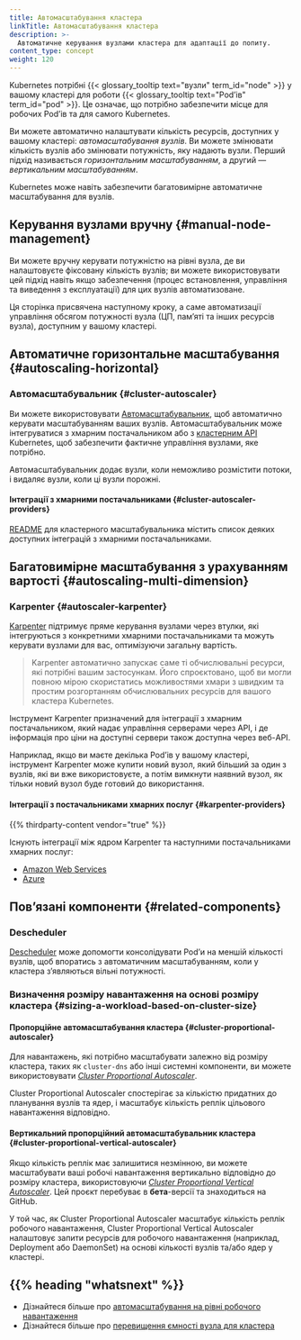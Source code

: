 ```yaml
---
title: Автомасштабування кластера
linkTitle: Автомасштабування кластера
description: >-
  Автоматичне керування вузлами кластера для адаптації до попиту.
content_type: concept
weight: 120
---
```


<!-- overview -->

Kubernetes потрібні {{< glossary_tooltip text="вузли" term_id="node" >}} у вашому кластері для роботи {{< glossary_tooltip text="Podʼів" term_id="pod" >}}. Це означає, що потрібно забезпечити місце для робочих Podʼів та для самого Kubernetes.

Ви можете автоматично налаштувати кількість ресурсів, доступних у вашому кластері: _автомасштабування вузлів_. Ви можете змінювати кількість вузлів або змінювати потужність, яку надають вузли. Перший підхід називається _горизонтальним масштабуванням_, а другий — _вертикальним масштабуванням_.

Kubernetes може навіть забезпечити багатовимірне автоматичне масштабування для вузлів.

<!-- body -->

## Керування вузлами вручну {#manual-node-management}

Ви можете вручну керувати потужністю на рівні вузла, де ви налаштовуєте фіксовану кількість вузлів; ви можете використовувати цей підхід навіть якщо забезпечення (процес встановлення, управління та виведення з експлуатації) для цих вузлів автоматизоване.

Ця сторінка присвячена наступному кроку, а саме автоматизації управління обсягом потужності вузла (ЦП, памʼяті та інших ресурсів вузла), доступним у вашому кластері.

## Автоматичне горизонтальне масштабування {#autoscaling-horizontal}

### Автомасштабувальник {#cluster-autoscaler}

Ви можете використовувати [Автомасштабувальник](https://github.com/kubernetes/autoscaler/tree/master/cluster-autoscaler), щоб автоматично керувати масштабуванням ваших вузлів. Автомасштабувальник може інтегруватися з хмарним постачальником або з [кластерним API](https://github.com/kubernetes/autoscaler/blob/master/cluster-autoscaler/cloudprovider/clusterapi/README.md) Kubernetes, щоб забезпечити фактичне управління вузлами, яке потрібно.

Автомасштабувальник додає вузли, коли неможливо розмістити потоки, і видаляє вузли, коли ці вузли порожні.

#### Інтеграції з хмарними постачальниками {#cluster-autoscaler-providers}

[README](https://github.com/kubernetes/autoscaler/blob/master/cluster-autoscaler/README.md) для кластерного масштабувальника містить список деяких доступних інтеграцій з хмарними постачальниками.

## Багатовимірне масштабування з урахуванням вартості {#autoscaling-multi-dimension}

### Karpenter {#autoscaler-karpenter}

[Karpenter](https://karpenter.sh/) підтримує пряме керування вузлами через втулки, які інтегруються з конкретними хмарними постачальниками та можуть керувати вузлами для вас, оптимізуючи загальну вартість.

> Karpenter автоматично запускає саме ті обчислювальні ресурси, які потрібні вашим застосункам. Його спроєктовано, щоб ви могли повною мірою скористатись можливостями хмари з швидким та простим розгортанням обчислювальних ресурсів для вашого кластера Kubernetes.

Інструмент Karpenter призначений для інтеграції з хмарним постачальником, який надає управління серверами через API, і де інформація про ціни на доступні сервери також доступна через веб-API.

Наприклад, якщо ви маєте декілька Podʼів у вашому кластері, інструмент Karpenter може купити новий вузол, який більший за один з вузлів, які ви вже використовуєте, а потім вимкнути наявний вузол, як тільки новий вузол буде готовий до використання.

#### Інтеграції з постачальниками хмарних послуг {#karpenter-providers}

{{% thirdparty-content vendor="true" %}}

Існують інтеграції між ядром Karpenter та наступними постачальниками хмарних послуг:

- [Amazon Web Services](https://github.com/aws/karpenter-provider-aws)
- [Azure](https://github.com/Azure/karpenter-provider-azure)

## Повʼязані компоненти {#related-components}

### Descheduler

[Descheduler](https://github.com/kubernetes-sigs/descheduler) може допомогти консолідувати Podʼи на меншій кількості вузлів, щоб впоратись з автоматичним масштабуванням, коли у кластера зʼявляються вільні потужності.

### Визначення розміру навантаження на основі розміру кластера {#sizing-a-workload-based-on-cluster-size}

#### Пропорційне автомасштабування кластера {#cluster-proportional-autoscaler}

Для навантажень, які потрібно масштабувати залежно від розміру кластера, таких як `cluster-dns` або інші системні компоненти, ви можете використовувати [_Cluster Proportional Autoscaler_](https://github.com/kubernetes-sigs/cluster-proportional-autoscaler).

Cluster Proportional Autoscaler спостерігає за кількістю придатних до планування вузлів та ядер, і масштабує кількість реплік цільового навантаження відповідно.

#### Вертикальний пропорційний автомасштабувальник кластера {#cluster-proportional-vertical-autoscaler}

Якщо кількість реплік має залишитися незмінною, ви можете масштабувати ваші робочі навантаження вертикально відповідно до розміру кластера, використовуючи [_Cluster Proportional Vertical Autoscaler_](https://github.com/kubernetes-sigs/cluster-proportional-vertical-autoscaler). Цей проєкт перебуває в **бета**-версії та знаходиться на GitHub.

У той час, як Cluster Proportional Autoscaler масштабує кількість реплік робочого навантаження, Cluster Proportional Vertical Autoscaler налаштовує запити ресурсів для робочого навантаження (наприклад, Deployment або DaemonSet) на основі кількості вузлів та/або ядер у кластері.

## {{% heading "whatsnext" %}}

- Дізнайтеся більше про [автомасштабування на рівні робочого навантаження](/docs/concepts/workloads/autoscaling/)
- Дізнайтеся більше про [перевищення ємності вузла для кластера](/docs/tasks/administer-cluster/node-overprovisioning/)
